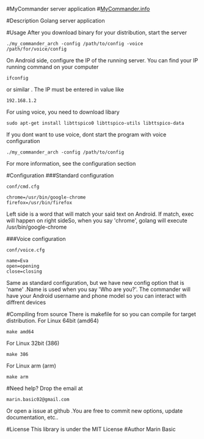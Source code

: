 #MyCommander server application
#[MyCommander.info](http://mycommander.info/)

#Description
Golang server application

#Usage
After you download binary for your distribution, start the server

    ./my_commander_arch -config /path/to/config -voice /path/for/voice/config

On Android side, configure the IP of the running server. You can find your IP running
command on your computer

    ifconfig
or similar
. The IP must be entered in value like

    192.168.1.2

For using voice, you need to download libary

    sudo apt-get install libttspico0 libttspico-utils libttspico-data
If you dont want to use voice, dont start the program with voice configuration

    ./my_commander_arch -config /path/to/config
For more information, see the configuration section

#Configuration
###Standard configuration
    
    conf/cmd.cfg
    
    chrome=/usr/bin/google-chrome
    firefox=/usr/bin/firefox
Left side is a word that will match your said text on Android. If match, exec will happen on right sideSo, when you say 'chrome', golang will execute /usr/bin/google-chrome</p>
###Voice configuration

    conf/voice.cfg

    name=Eva
    open=opening
    close=closing
    
Same as standard configuration, but we have new config option that is 'name'
.Name is used when you say 'Who are you?'. The commander will have your Android username and phone model so you can interact with diffrent devices

#Compiling from source
There is makefile for so you can compile for target distribution.
For Linux 64bit (amd64)

    make amd64
For Linux 32bit (386)
    
    make 386
For Linux arm (arm)

    make arm

#Need help?
Drop the email at

    marin.basic02@gmail.com
Or open a issue at github
.You are free to commit new options, update documentation, etc..

#License
This library is under the MIT License
#Author
Marin Basic 
